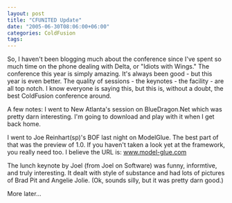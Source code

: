 ```yaml
---
layout: post
title: "CFUNITED Update"
date: "2005-06-30T08:06:00+06:00"
categories: ColdFusion 
tags: 
---
```


So, I haven't been blogging much about the conference since I've spent so much time on the phone dealing with Delta, or "Idiots with Wings." The conference this year is simply amazing.  It's always been good - but this year is even better. The quality of sessions - the keynotes - the facility - are all top notch. I know everyone is saying this, but this is, without a doubt, the best ColdFusion conference around.

A few notes: I went to New Atlanta's session on BlueDragon.Net which was pretty darn interesting. I'm going to download and play with it when I get back home. 

I went to Joe Reinhart(sp)'s BOF last night on ModelGlue. The best part of that was the preview of 1.0. If you haven't taken a look yet at the framework, you really need too. I believe the URL is: www.model-glue.com

The lunch keynote by Joel (from Joel on Software) was funny, informtive, and truly interesting. It dealt with style of substance and had lots of pictures of Brad Pit and Angelie Jolie. (Ok, sounds silly, but it was pretty darn good.)

More later...